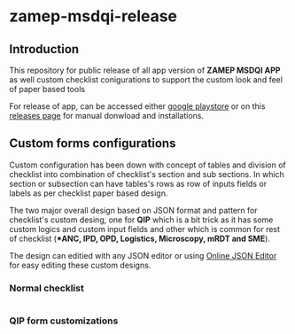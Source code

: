 # zamep-msdqi-release

## Introduction

This repository for public release of all app version of **ZAMEP MSDQI APP** as well custom checklist conigurations to support the custom look and feel of paper based tools

For release of app, can be accessed either [google playstore](https://play.google.com/store/apps/details?id=com.hipstz.dhis2.dhis2touch.zamep.eds) or on this [releases page](https://github.com/hisptz/zamep-msdqi-releases/releases) for manual donwload and installations.

## Custom forms configurations

Custom configuration has been down with concept of tables and division of checklist into combination of checklist's section and sub sections. In which section or subsection can have tables's rows as row of inputs fields or labels as per checklist paper based design.

The two major overall design based on JSON format and pattern for checklist's custom desing, one for **QIP** which is a bit trick as it has some custom logics and custom input fields and other which is common for rest of checklist (**\*ANC, IPD, OPD, Logistics, Microscopy, mRDT and SME**).

The design can editied with any JSON editor or using [Online JSON Editor](https://jsoneditoronline.org/) for easy editing these custom designs.

### Normal checklist

```

```

### QIP form customizations

```

```
